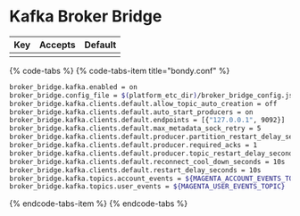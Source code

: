# Kafka Broker Bridge

| Key | Accepts | Default |
| :--- | :--- | :--- |
|  |  |  |

{% code-tabs %}
{% code-tabs-item title="bondy.conf" %}
```bash
broker_bridge.kafka.enabled = on
broker_bridge.config_file = $(platform_etc_dir)/broker_bridge_config.json
broker_bridge.kafka.clients.default.allow_topic_auto_creation = off
broker_bridge.kafka.clients.default.auto_start_producers = on
broker_bridge.kafka.clients.default.endpoints = [{"127.0.0.1", 9092}]
broker_bridge.kafka.clients.default.max_metadata_sock_retry = 5
broker_bridge.kafka.clients.default.producer.partition_restart_delay_seconds = 2s
broker_bridge.kafka.clients.default.producer.required_acks = 1
broker_bridge.kafka.clients.default.producer.topic_restart_delay_seconds = 10s
broker_bridge.kafka.clients.default.reconnect_cool_down_seconds = 10s
broker_bridge.kafka.clients.default.restart_delay_seconds = 10s
broker_bridge.kafka.topics.account_events = ${MAGENTA_ACCOUNT_EVENTS_TOPIC}
broker_bridge.kafka.topics.user_events = ${MAGENTA_USER_EVENTS_TOPIC}
```
{% endcode-tabs-item %}
{% endcode-tabs %}

